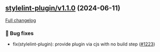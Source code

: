 ## [stylelint-plugin/v1.1.0](https://github.com/liferay/liferay-frontend-projects/tree/stylelint-plugin/v1.1.0) (2024-06-11)

[Full changelog](https://github.com/liferay/liferay-frontend-projects/compare/stylelint-plugin/v1.0.0...stylelint-plugin/v1.1.0)

### :wrench: Bug fixes

-   fix(stylelint-plugin): provide plugin via cjs with no build step ([\#1223](https://github.com/liferay/liferay-frontend-projects/pull/1223))
